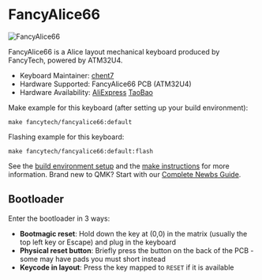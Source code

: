 # FancyAlice66

![FancyAlice66](https://imgur.com/kg0TUlI)

FancyAlice66 is a Alice layout mechanical keyboard produced by FancyTech, powered by ATM32U4.

* Keyboard Maintainer: [chent7](https://github.com/chent7)
* Hardware Supported: FancyAlice66 PCB (ATM32U4)
* Hardware Availability: [AliExpress](https://www.aliexpress.com/item/1005004272392611.html) [TaoBao](https://item.taobao.com/item.htm?spm=a1z09.2.0.0.13892e8dGQ8r0o&id=674705234595)

Make example for this keyboard (after setting up your build environment):

    make fancytech/fancyalice66:default

Flashing example for this keyboard:

    make fancytech/fancyalice66:default:flash

See the [build environment setup](https://docs.qmk.fm/#/getting_started_build_tools) and the [make instructions](https://docs.qmk.fm/#/getting_started_make_guide) for more information. Brand new to QMK? Start with our [Complete Newbs Guide](https://docs.qmk.fm/#/newbs).

## Bootloader

Enter the bootloader in 3 ways:

* **Bootmagic reset**: Hold down the key at (0,0) in the matrix (usually the top left key or Escape) and plug in the keyboard
* **Physical reset button**: Briefly press the button on the back of the PCB - some may have pads you must short instead
* **Keycode in layout**: Press the key mapped to `RESET` if it is available
